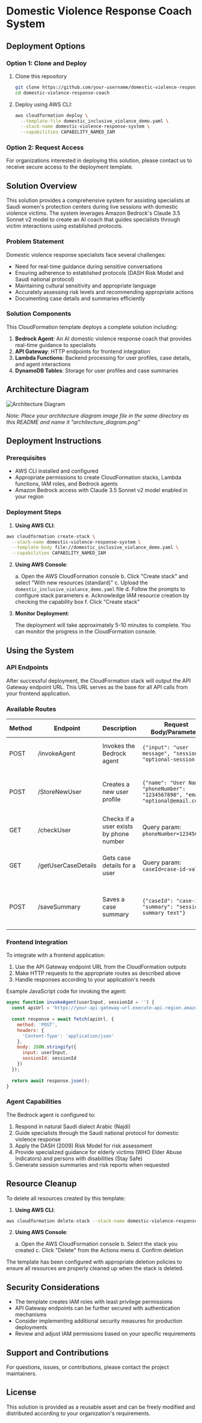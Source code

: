 # Domestic Violence Response Coach System

## Deployment Options

### Option 1: Clone and Deploy
1. Clone this repository
   ```bash
   git clone https://github.com/your-username/domestic-violence-response-coach.git
   cd domestic-violence-response-coach
   ```

2. Deploy using AWS CLI:
   ```bash
   aws cloudformation deploy \
     --template-file domestic_inclusive_violance_demo.yaml \
     --stack-name domestic-violence-response-system \
     --capabilities CAPABILITY_NAMED_IAM
   ```

### Option 2: Request Access
For organizations interested in deploying this solution, please contact us to receive secure access to the deployment template.

## Solution Overview

This solution provides a comprehensive system for assisting specialists at Saudi women's protection centers during live sessions with domestic violence victims. The system leverages Amazon Bedrock's Claude 3.5 Sonnet v2 model to create an AI coach that guides specialists through victim interactions using established protocols.

### Problem Statement

Domestic violence response specialists face several challenges:
- Need for real-time guidance during sensitive conversations
- Ensuring adherence to established protocols (DASH Risk Model and Saudi national protocol)
- Maintaining cultural sensitivity and appropriate language
- Accurately assessing risk levels and recommending appropriate actions
- Documenting case details and summaries efficiently

### Solution Components

This CloudFormation template deploys a complete solution including:

1. **Bedrock Agent**: An AI domestic violence response coach that provides real-time guidance to specialists
2. **API Gateway**: HTTP endpoints for frontend integration
3. **Lambda Functions**: Backend processing for user profiles, case details, and agent interactions
4. **DynamoDB Tables**: Storage for user profiles and case summaries

## Architecture Diagram

![Architecture Diagram](architecture_diagram.png)

*Note: Place your architecture diagram image file in the same directory as this README and name it "architecture_diagram.png"*

## Deployment Instructions

### Prerequisites

- AWS CLI installed and configured
- Appropriate permissions to create CloudFormation stacks, Lambda functions, IAM roles, and Bedrock agents
- Amazon Bedrock access with Claude 3.5 Sonnet v2 model enabled in your region

### Deployment Steps

1. **Using AWS CLI**:

```bash
aws cloudformation create-stack \
  --stack-name domestic-violence-response-system \
  --template-body file://domestic_inclusive_violance_demo.yaml \
  --capabilities CAPABILITY_NAMED_IAM
```

2. **Using AWS Console**:

   a. Open the AWS CloudFormation console
   b. Click "Create stack" and select "With new resources (standard)"
   c. Upload the `domestic_inclusive_violance_demo.yaml` file
   d. Follow the prompts to configure stack parameters
   e. Acknowledge IAM resource creation by checking the capability box
   f. Click "Create stack"

3. **Monitor Deployment**:
   
   The deployment will take approximately 5-10 minutes to complete. You can monitor the progress in the CloudFormation console.

## Using the System

### API Endpoints

After successful deployment, the CloudFormation stack will output the API Gateway endpoint URL. This URL serves as the base for all API calls from your frontend application.

### Available Routes

| Method | Endpoint | Description | Request Body/Parameters | Response |
|--------|----------|-------------|------------------------|----------|
| POST | /invokeAgent | Invokes the Bedrock agent | `{"input": "user message", "sessionId": "optional-session-id"}` | `{"response": "agent response", "sessionId": "session-id"}` |
| POST | /StoreNewUser | Creates a new user profile | `{"name": "User Name", "phoneNumber": "1234567890", "email": "optional@email.com"}` | `{"message": "User profile created successfully", "caseId": "generated-case-id"}` |
| GET | /checkUser | Checks if a user exists by phone number | Query param: `phoneNumber=1234567890` | `{"exists": true/false, "user": {user-details}}` |
| GET | /getUserCaseDetails | Gets case details for a user | Query param: `caseId=case-id-value` | `{"profile": {user-profile}, "summaries": [{summary-entries}]}` |
| POST | /saveSummary | Saves a case summary | `{"caseId": "case-id", "summary": "session summary text"}` | `{"message": "Summary saved successfully", "caseId": "case-id", "timestamp": "timestamp"}` |

### Frontend Integration

To integrate with a frontend application:

1. Use the API Gateway endpoint URL from the CloudFormation outputs
2. Make HTTP requests to the appropriate routes as described above
3. Handle responses according to your application's needs

Example JavaScript code for invoking the agent:

```javascript
async function invokeAgent(userInput, sessionId = '') {
  const apiUrl = 'https://your-api-gateway-url.execute-api.region.amazonaws.com/prod/invokeAgent';
  
  const response = await fetch(apiUrl, {
    method: 'POST',
    headers: {
      'Content-Type': 'application/json'
    },
    body: JSON.stringify({
      input: userInput,
      sessionId: sessionId
    })
  });
  
  return await response.json();
}
```

### Agent Capabilities

The Bedrock agent is configured to:

1. Respond in natural Saudi dialect Arabic (Najdi)
2. Guide specialists through the Saudi national protocol for domestic violence response
3. Apply the DASH (2009) Risk Model for risk assessment
4. Provide specialized guidance for elderly victims (WHO Elder Abuse Indicators) and persons with disabilities (Stay Safe)
5. Generate session summaries and risk reports when requested

## Resource Cleanup

To delete all resources created by this template:

1. **Using AWS CLI**:

```bash
aws cloudformation delete-stack --stack-name domestic-violence-response-system
```

2. **Using AWS Console**:

   a. Open the AWS CloudFormation console
   b. Select the stack you created
   c. Click "Delete" from the Actions menu
   d. Confirm deletion

The template has been configured with appropriate deletion policies to ensure all resources are properly cleaned up when the stack is deleted.

## Security Considerations

- The template creates IAM roles with least privilege permissions
- API Gateway endpoints can be further secured with authentication mechanisms
- Consider implementing additional security measures for production deployments
- Review and adjust IAM permissions based on your specific requirements

## Support and Contributions

For questions, issues, or contributions, please contact the project maintainers.

## License

This solution is provided as a reusable asset and can be freely modified and distributed according to your organization's requirements.
